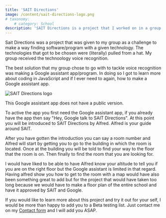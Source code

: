 ```yaml
---
title: 'SAIT Directions'
image: /content/sait-directions-logo.png
# taxonomy:
	# category: School
description: 'SAIT Directions is a project that I worked on in a group for a class at SAIT. The goal of this project was to make a map like software with a specific technology.'
---
```


Sait Directions was a project that was given to my group as a challenge to make a way finding software/program with a given technology. The technologies that got to be chosen were (literally) pulled from a hat. My group received the technoology voice recognition.

The best solution that my group chose to go with to tackle voice recognition was making a Google assistant app/program. In doing so I got to learn more about coding in JavaScript and if I ever need to again, how to make a Google assistant app. 

![SAIT Directions logo](/content/sait-directions-logo.png)

This Google assistant app does not have a public version.

To active the app you first need the Google assistant app, if you already have the app then say "Hey, Google talk to SAIT Directions". At this point you will be introduced to SAIT Directions by Alfred. Alfred is your guide around SAIT.

After you have gotten the introduction you can say a room number and Alfred will start by getting you to go to the building in which the room is located. Once at the building you will be told to find your way to the floor that the room is on. Then finally to find the room that you are looking for.

I would have liked to be able to have Alfred know your altitude to tell you if you are on the right floor but the Google assistant is limited in that regard. Having alfred show you how to get to the room with a map would have also been something great to add but for the project that would have taken too long because we would have to make a floor plan of the entire school and have it approved by SAIT and Google.

If you would like to learn more about this project and try it out for your self, I would be more than happy to add you to a Beta testing list. Just contact me on my [Contact form](/contact-me) and I will add you ASAP.